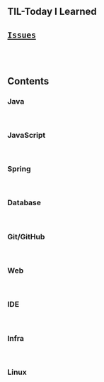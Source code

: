 ## TIL-Today I Learned
## [`Issues`](https://github.com/JuHyun419/TIL-TodayILearned/issues)

<br><br>

## Contents

### Java

<br>

### JavaScript

<br>

### Spring

<br>

### Database

<br>

### Git/GitHub

<br>

### Web

<br>

### IDE

<br>

### Infra

<br>

### Linux

<br>

